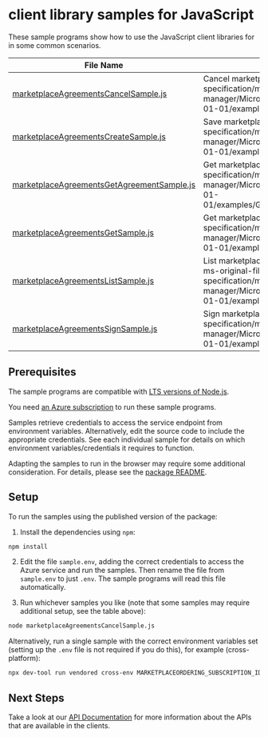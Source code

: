 # client library samples for JavaScript

These sample programs show how to use the JavaScript client libraries for in some common scenarios.

| **File Name**                                                                         | **Description**                                                                                                                                                                                            |
| ------------------------------------------------------------------------------------- | ---------------------------------------------------------------------------------------------------------------------------------------------------------------------------------------------------------- |
| [marketplaceAgreementsCancelSample.js][marketplaceagreementscancelsample]             | Cancel marketplace terms. x-ms-original-file: specification/marketplaceordering/resource-manager/Microsoft.MarketplaceOrdering/stable/2021-01-01/examples/CancelMarketplaceTerms.json                      |
| [marketplaceAgreementsCreateSample.js][marketplaceagreementscreatesample]             | Save marketplace terms. x-ms-original-file: specification/marketplaceordering/resource-manager/Microsoft.MarketplaceOrdering/stable/2021-01-01/examples/SetMarketplaceTerms.json                           |
| [marketplaceAgreementsGetAgreementSample.js][marketplaceagreementsgetagreementsample] | Get marketplace agreement. x-ms-original-file: specification/marketplaceordering/resource-manager/Microsoft.MarketplaceOrdering/stable/2021-01-01/examples/GetAgreementMarketplaceTerms.json               |
| [marketplaceAgreementsGetSample.js][marketplaceagreementsgetsample]                   | Get marketplace terms. x-ms-original-file: specification/marketplaceordering/resource-manager/Microsoft.MarketplaceOrdering/stable/2021-01-01/examples/GetMarketplaceTerms.json                            |
| [marketplaceAgreementsListSample.js][marketplaceagreementslistsample]                 | List marketplace agreements in the subscription. x-ms-original-file: specification/marketplaceordering/resource-manager/Microsoft.MarketplaceOrdering/stable/2021-01-01/examples/ListMarketplaceTerms.json |
| [marketplaceAgreementsSignSample.js][marketplaceagreementssignsample]                 | Sign marketplace terms. x-ms-original-file: specification/marketplaceordering/resource-manager/Microsoft.MarketplaceOrdering/stable/2021-01-01/examples/SignMarketplaceTerms.json                          |

## Prerequisites

The sample programs are compatible with [LTS versions of Node.js](https://github.com/nodejs/release#release-schedule).

You need [an Azure subscription][freesub] to run these sample programs.

Samples retrieve credentials to access the service endpoint from environment variables. Alternatively, edit the source code to include the appropriate credentials. See each individual sample for details on which environment variables/credentials it requires to function.

Adapting the samples to run in the browser may require some additional consideration. For details, please see the [package README][package].

## Setup

To run the samples using the published version of the package:

1. Install the dependencies using `npm`:

```bash
npm install
```

2. Edit the file `sample.env`, adding the correct credentials to access the Azure service and run the samples. Then rename the file from `sample.env` to just `.env`. The sample programs will read this file automatically.

3. Run whichever samples you like (note that some samples may require additional setup, see the table above):

```bash
node marketplaceAgreementsCancelSample.js
```

Alternatively, run a single sample with the correct environment variables set (setting up the `.env` file is not required if you do this), for example (cross-platform):

```bash
npx dev-tool run vendored cross-env MARKETPLACEORDERING_SUBSCRIPTION_ID="<marketplaceordering subscription id>" node marketplaceAgreementsCancelSample.js
```

## Next Steps

Take a look at our [API Documentation][apiref] for more information about the APIs that are available in the clients.

[marketplaceagreementscancelsample]: https://github.com/Azure/azure-sdk-for-js/blob/main/sdk/marketplaceordering/arm-marketplaceordering/samples/v3/javascript/marketplaceAgreementsCancelSample.js
[marketplaceagreementscreatesample]: https://github.com/Azure/azure-sdk-for-js/blob/main/sdk/marketplaceordering/arm-marketplaceordering/samples/v3/javascript/marketplaceAgreementsCreateSample.js
[marketplaceagreementsgetagreementsample]: https://github.com/Azure/azure-sdk-for-js/blob/main/sdk/marketplaceordering/arm-marketplaceordering/samples/v3/javascript/marketplaceAgreementsGetAgreementSample.js
[marketplaceagreementsgetsample]: https://github.com/Azure/azure-sdk-for-js/blob/main/sdk/marketplaceordering/arm-marketplaceordering/samples/v3/javascript/marketplaceAgreementsGetSample.js
[marketplaceagreementslistsample]: https://github.com/Azure/azure-sdk-for-js/blob/main/sdk/marketplaceordering/arm-marketplaceordering/samples/v3/javascript/marketplaceAgreementsListSample.js
[marketplaceagreementssignsample]: https://github.com/Azure/azure-sdk-for-js/blob/main/sdk/marketplaceordering/arm-marketplaceordering/samples/v3/javascript/marketplaceAgreementsSignSample.js
[apiref]: https://docs.microsoft.com/javascript/api/@azure/arm-marketplaceordering?view=azure-node-preview
[freesub]: https://azure.microsoft.com/free/
[package]: https://github.com/Azure/azure-sdk-for-js/tree/main/sdk/marketplaceordering/arm-marketplaceordering/README.md
